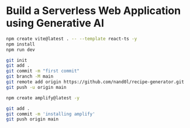 # Build a Serverless Web Application using Generative AI

```bash
npm create vite@latest . -- --template react-ts -y
npm install
npm run dev
```

```bash
git init
git add .
git commit -m "first commit"
git branch -M main
git remote add origin https://github.com/nand0l/recipe-generator.git
git push -u origin main
```

```bash
npm create amplify@latest -y
```

```bash
git add .
git commit -m 'installing amplify'
git push origin main
```

